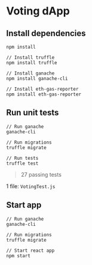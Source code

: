 # Voting dApp

## Install dependencies

```
npm install

// Install truffle
npm install truffle

// Install ganache
npm install ganache-cli

// Install eth-gas-reporter
npm install eth-gas-reporter
```

## Run unit tests

```
// Run ganache
ganache-cli

// Run migrations
truffle migrate

// Run tests
truffle test
```

> 27 passing tests

1 file: `VotingTest.js`

## Start app

```
// Run ganache
ganache-cli

// Run migrations
truffle migrate

// Start react app
npm start
```